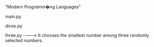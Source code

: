"Modern Programm�ng Languages" <p>
main.py<p>
dices.py<p>
three.py ----> It chooses the smallest number among three randomly selected numbers.